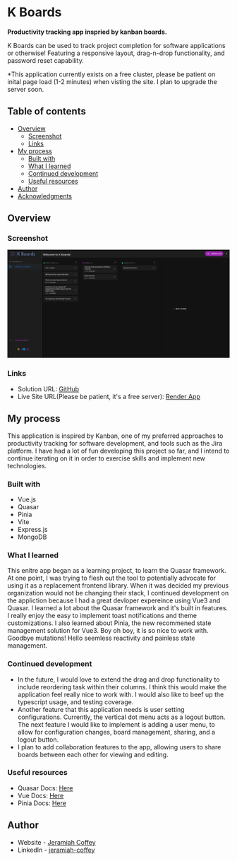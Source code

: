 # K Boards
 **Productivity tracking app inspried by kanban boards.**
 
 K Boards can be used to track project completion for software applications or otherwise! 
 Featuring a responsive layout, drag-n-drop functionality, and password reset capability.
 
 *This application currently exists on a free cluster, please be patient on inital page load (1-2 minutes) when visting the site. I plan to upgrade the server soon.

## Table of contents

- [Overview](#overview)
  - [Screenshot](#screenshot)
  - [Links](#links)
- [My process](#my-process)
  - [Built with](#built-with)
  - [What I learned](#what-i-learned)
  - [Continued development](#continued-development)
  - [Useful resources](#useful-resources)
- [Author](#author)
- [Acknowledgments](#acknowledgments)

## Overview


### Screenshot

![](./screenshot.png)


### Links

- Solution URL: [GitHub](https://github.com/jeramiahgcoffey/kboards)
- Live Site URL(Please be patient, it's a free server): [Render App](https://kboards.onrender.com/)

## My process

This application is inspired by Kanban, one of my preferred approaches to productivity tracking for software development, and tools such as the Jira platform. I have had a lot of fun developing this project so far, and I intend to continue iterating on it in order to exercise skills and implement new technologies.

### Built with

- Vue.js
- Quasar
- Pinia
- Vite
- Express.js
- MongoDB

### What I learned
This enitre app began as a learning project, to learn the Quasar framework. At one point, I was trying to flesh out the tool to potentially advocate for using it as a replacement frontend library. When it was decided my previous organization would not be changing their stack, I continued development on the appliction because I had a great devloper expereince using Vue3 and Quasar.
I learned a lot about the Quasar framework and it's built in features. I really enjoy the easy to implement toast notifications and theme customizations.
I also learned about Pinia, the new recommened state management solution for Vue3. Boy oh boy, it is so nice to work with. Goodbye mutations! Hello seemless reactivity and painless state management.


### Continued development
- In the future, I would love to extend the drag and drop functionality to include reordering task within their columns. I think this would make the application feel really nice to work with. I would also like to beef up the typescript usage, and testing coverage.
- Another feature that this application needs is user setting configurations. Currently, the vertical dot menu acts as a logout button. The next feature I would like to implement is adding a user menu, to allow for configuration changes, board management, sharing, and a logout button.
- I plan to add collaboration features to the app, allowing users to share boards between each other for viewing and editing.


### Useful resources

- Quasar Docs: [Here](https://quasar.dev/)
- Vue Docs: [Here](https://vuejs.org/)
- Pinia Docs: [Here](https://pinia.vuejs.org/)



## Author

- Website - [Jeramiah Coffey](https://github.com/jeramiahgcoffey)
- LinkedIn - [jeramiah-coffey](https://www.linkedin.com/in/jeramiah-coffey/)

